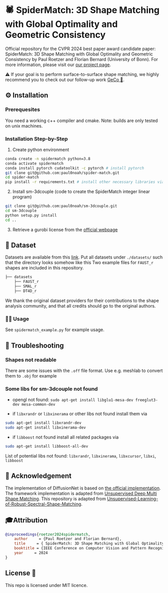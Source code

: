 # 🕷️ SpiderMatch: 3D Shape Matching with Global Optimality and Geometric Consistency
Official repository for the CVPR 2024 best paper award candidate paper: SpiderMatch: 3D Shape Matching with Global Optimality and Geometric Consistency by Paul Roetzer and Florian Bernard (University of Bonn).
For more information, please visit our [our project page](https://paulroetzer.github.io/publications/2024-06-19-spidermatch.html).


⚠️ If your goal is to perform surface-to-surface shape matching, we highly recommend you to check out our follow-up work [GeCo 🦎](https://github.com/paul0noah/geco).

## ⚙️ Installation
### Prerequesites
You need a working c++ compiler and cmake.
Note: builds are only tested on unix machines.

### Installation Step-by-Step

1) Create python environment
```bash 
conda create -n spidermatch python=3.8
conda activate spidermatch
conda install pytorch cudatoolkit -c pytorch # install pytorch
git clone git@github.com:paul0noah/spider-match.git
cd spider-match
pip install -r requirements.txt # install other necessary libraries via pip
```

2) Install sm-3dcouple (code to create the SpiderMatch integer linear program)
```bash
git clone git@github.com:paul0noah/sm-3dcouple.git
cd sm-3dcouple
python setup.py install
cd ..
```

3) Retrieve a gurobi license from the [official webpage](https://www.gurobi.com/)

## 📝 Dataset
Datasets are available from this [link](https://drive.google.com/file/d/1zbBs3NjUIBBmVebw38MC1nhu_Tpgn1gr/view?usp=share_link). Put all datasets under `./datasets/` such that the directory looks somehow like this
Two example files for `FAUST_r` shapes are included in this repository.
```bash
├── datasets
    ├── FAUST_r
    ├── SMAL_r
    ├── DT4D_r
```
We thank the original dataset providers for their contributions to the shape analysis community, and that all credits should go to the original authors.


### 🧑‍💻️‍ Usage
See `spidermatch_example.py` for example usage.

## 🚧 Troubleshooting
### Shapes not readable
There are some issues with the `.off` file format. Use e.g. meshlab to convert them to `.obj` for example

### Some libs for sm-3dcouple not found

- opengl not found:
`sudo apt-get install libglu1-mesa-dev freeglut3-dev mesa-common-dev`

- if `libxrandr` or `libxinerama` or other libs not found install them via
```bash
sudo apt-get install libxrandr-dev
sudo apt-get install libxinerama-dev
```

- if `libboost` not found install all related packages via
```bash
sudo apt-get install libboost-all-dev
```

List of potential libs not found: `libxrandr`, `libxinerama`, `libxcursor`, `libxi`, `libboost`

## 🙏 Acknowledgement
The implementation of DiffusionNet is based on [the official implementation](https://github.com/nmwsharp/diffusion-net).
The framework implementation is adapted from [Unsupervised Deep Multi Shape Matching](https://github.com/dongliangcao/Unsupervised-Deep-Multi-Shape-Matching).
This repository is adapted from [Unsupervised-Learning-of-Robust-Spectral-Shape-Matching](https://github.com/dongliangcao/Unsupervised-Learning-of-Robust-Spectral-Shape-Matching).

## 🎓Attribution
```bibtex
@inproceedings{roetzer2024spidermatch,
    author     = {Paul Roetzer and Florian Bernard},
    title     = { SpiderMatch: 3D Shape Matching with Global Optimality and Geometric Consistency },
    booktitle = {IEEE Conference on Computer Vision and Pattern Recognition (CVPR)},
    year     = 2024
}
```

## License 🚀
This repo is licensed under MIT licence.
